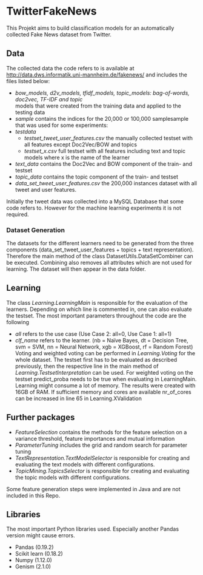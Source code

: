 # TwitterFakeNews
This Projekt aims to build classification models for an automatically collected Fake News dataset from Twitter.

## Data

The collected data the code refers to is available at http://data.dws.informatik.uni-mannheim.de/fakenews/ and includes the files listed below:
* *bow_models, d2v_models, tfidf_models, topic_models: bag-of-words, doc2vec, TF-IDF and topic* 
</br>models that were created from the training data and applied to the testing data
* *sample* contains the indices for the 20,000 or 100,000 samplesample that was used for some experiments: 
* *testdata*
  * *testset_tweet_user_features.csv* the manually collected testset with all features except Doc2Vec/BOW and topics
  * *testset_x.csv* full testset with all features including text and topic models where x is the name of the learner
* *text_data* contains the Doc2Vec and BOW component of the train- and testset
* *topic_data* contains the topic component of the train- and testset
* *data_set_tweet_user_features.csv* the 200,000 instances dataset with all tweet and user features. 

Initially the tweet data was collected into a MySQL Database that some code refers to. However for the machine learning experiments it is not required.

### Dataset Generation
The datasets for the different learners need to be generated from the three components (data_set_tweet_user_features + topics + text representation). Therefore the main method of the class DatasetUtils.DataSetCombiner can be executed. Combining also removes all attributes which are not used for learning. The dataset will then appear in the data folder.

## Learning
The class *Learning.LearningMain* is responsible for the evaluation of the learners. Depending on which line is commented in, one can also evaluate the testset. The most important parameters throughout the code are the following
* *all* refers to the use case (Use Case 2: all=0, Use Case 1: all=1)
* *clf_name* refers to the learner. (nb = Naïve Bayes, dt = Decision Tree, svm = SVM, nn = Neural Network, xgb = XGBoost, rf = Random Forest)
Voting and weighted voting can be performed in *Learning.Voting* for the whole dataset. The testset first has to be evaluated as described previously, then the respective line in the main method of *Learning.TestsetInterpretation* can be used. For weighted voting on the testset predict_proba needs to be true when evaluating in LearningMain.
Learning might consume a lot of memory. The results were created with 16GB of RAM. If sufficient memory and cores are available nr_of_cores can be increased in line 65 in Learning.XValidation

## Further packages
* *FeatureSelection* contains the methods for the feature selection on a variance threshold, feature importances and mutual information
* *ParameterTuning* includes the grid and random search for parameter tuning 
* *TextRepresentation.TextModelSelector* is responsible for creating and evaluating the text models with different configurations. 
* *TopicMining.TopicsSelector* is responsible for creating and evaluating the topic models with different configurations. 

Some feature generation steps were implemented in Java and are not included in this Repo.

## Libraries
The most important Python libraries used. Especially another Pandas version might cause errors.
- Pandas (0.19.2)
- Scikit learn (0.18.2)
- Numpy (1.12.0)
- Genism (2.1.0)

